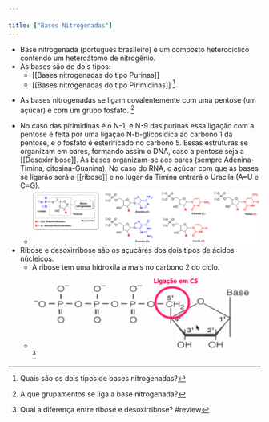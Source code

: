 ```yaml
---

title: ["Bases Nitrogenadas"]
---
```


+ Base nitrogenada (português brasileiro)  é um composto heterocíclico contendo um heteroátomo de nitrogênio.
+ As bases são de dois tipos:
	+ [[Bases nitrogenadas do tipo Purinas]]
	+ [[Bases nitrogenadas do tipo Pirimidinas]] [^854682]

[^854682]: Quais são os dois tipos de bases nitrogenadas?

+ As bases nitrogenadas se ligam covalentemente com uma pentose (um açúcar) e com um grupo fosfato. [^279420]

[^279420]: A que grupamentos se liga a base nitrogenada?

+ No caso das pirimidinas é o N-1; e N-9 das purinas essa ligação com a pentose é feita por uma ligação N-b-glicosídica ao carbono 1 da pentose, e o fosfato é esterificado no carbono 5. Essas estruturas se organizam em pares, formando assim o DNA, caso a pentose seja a [[Desoxirribose]]. As bases organizam-se aos pares (sempre Adenina-Timina, citosina-Guanina). No caso do RNA, o açúcar com que as bases se ligarão será a [[ribose]] e no lugar da Timina entrará o Uracila (A=U e C=G).
	+ ![Pasted image 20210412212606.png](Pasted%20image%2020210412212606.png)
+ Ribose e desoxirribose são os açucáres dos dois tipos de ácidos núcleicos.
	+ A ribose tem uma hidroxila a mais no carbono 2 do ciclo.
	+ ![Pasted image 20210402225631.png](Pasted%20image%2020210402225631.png) [^869594]

[^869594]: Qual a diferença entre ribose e desoxirribose?
#review 
